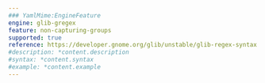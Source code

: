```yaml
---
### YamlMime:EngineFeature
engine: glib-gregex
feature: non-capturing-groups
supported: true
reference: https://developer.gnome.org/glib/unstable/glib-regex-syntax.html#id-1.5.25.12
#description: *content.description
#syntax: *content.syntax
#example: *content.example
---
```

